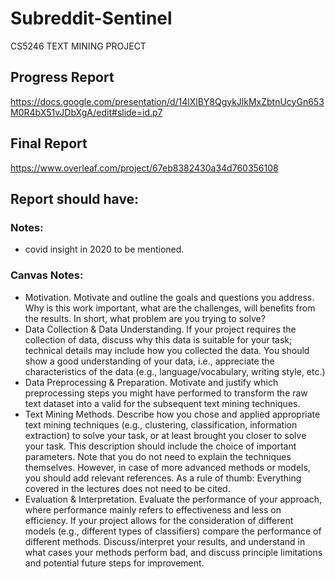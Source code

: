 # Subreddit-Sentinel
CS5246 TEXT MINING PROJECT
## Progress Report
https://docs.google.com/presentation/d/14lXlBY8QgykJlkMxZbtnUcyGn653M0R4bX51vJDbXgA/edit#slide=id.p7
## Final Report 
https://www.overleaf.com/project/67eb8382430a34d760356108
## Report should have:

### Notes:
- covid insight in 2020 to be mentioned.

### Canvas Notes:
- Motivation. Motivate and outline the goals and questions you address. Why is this work important, what are the challenges, will benefits from the results. In short, what problem are you trying to solve?
- Data Collection & Data Understanding. If your project requires the collection of data, discuss why this data is suitable for your task; technical details may include how you collected the data. You should show a good understanding of your data, i.e., appreciate the characteristics of the data (e.g., language/vocabulary, writing style, etc.)
- Data Preprocessing & Preparation. Motivate and justify which preprocessing steps you might have performed to transform the raw text dataset into a valid for the subsequent text mining techniques.
- Text Mining Methods. Describe how you chose and applied appropriate text mining techniques (e.g., clustering, classification, information extraction) to solve your task, or at least brought you closer to solve your task. This description should include the choice of important parameters. Note that you do not need to explain the techniques themselves. However, in case of more advanced methods or models, you should add relevant references. As a rule of thumb: Everything covered in the lectures does not need to be cited.
- Evaluation & Interpretation. Evaluate the performance of your approach, where performance mainly refers to effectiveness and less on efficiency. If your project allows for the consideration of different models (e.g., different types of classifiers) compare the performance of different methods. Discuss/interpret your results, and understand in what cases your methods perform bad, and discuss principle limitations and potential future steps for improvement.
